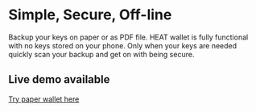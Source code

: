 # Simple, Secure, Off-line

Backup your keys on paper or as PDF file.
HEAT wallet is fully functional with no keys stored on your phone.
Only when your keys are needed quickly scan your backup and get on with being secure.

## Live demo available

[Try paper wallet here](https://heatcrypto.github.io/heat-paper)